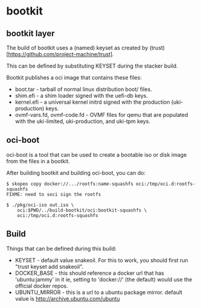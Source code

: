 # bootkit

## bootkit layer
The build of bootkit uses a (named) keyset as created by
(trust)[https://github.com/project-machine/trust].

This can be defined by substituting KEYSET during the stacker build.

Bootkit publishes a oci image that contains these files:
 * boot.tar - tarball of normal linux distribution boot/ files.
 * shim.efi - a shim loader signed with the uefi-db keys.
 * kernel.efi - a universal kernel initrd signed with the production (uki-production) keys.
 * ovmf-vars.fd, ovmf-code.fd - OVMF files for qemu that are populated
   with the uki-limited, uki-production, and uki-tpm keys.

## oci-boot
oci-boot is a tool that can be used to create a bootable iso or disk image from the
files in a bootkit.

After building bootkit and building oci-boot, you can do:

    $ skopeo copy docker://.../rootfs:name-squashfs oci:/tmp/oci.d:rootfs-squashfs
    FIXME: need to soci sign the rootfs

    $ ./pkg/oci-iso out.iso \
        oci:$PWD/../build-bootkit/oci:bootkit-squashfs \
        oci:/tmp/oci.d:rootfs-squashfs


## Build
Things that can be defined during this build:
 * KEYSET - default value snakeoil.  For this to work, you should first
   run "trust keyset add snakeoil".
 * DOCKER_BASE - this should reference a docker url that has 'ubuntu:jammy' in it
   ie, setting to 'docker://' (the default) would use the official docker repos.
 * UBUNTU_MIRROR - this is a url to a ubuntu package mirror.
   default value is http://archive.ubuntu.com/ubuntu
